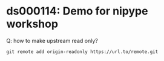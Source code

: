 # ds000114: Demo for nipype workshop

Q: how to make upstream read only?  

`git remote add origin-readonly https://url.to/remote.git`